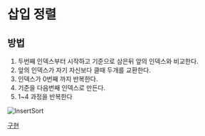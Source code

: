# 삽입 정렬
## 방법
1. 두번째 인덱스부터 시작하고 기준으로 삼은뒤 앞의 인덱스와 비교한다.
2. 앞의 인덱스가 자기 자신보다 클때 두개를 교환한다.
3. 인덱스가 0번째 까지 반복한다.
4. 기준을 다음번째 인덱스로 만든다.
5. 1~4 과정을 반복한다

![InsertSort](https://user-images.githubusercontent.com/59678097/233826023-815ab772-ec28-477b-a1d0-bb08aefb6970.gif)

[구현](InsertSort.c)
